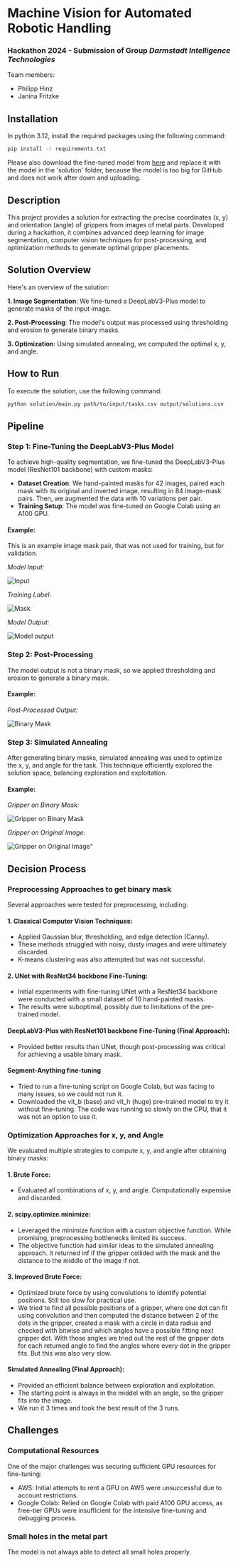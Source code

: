# Machine Vision for Automated Robotic Handling
### Hackathon 2024 - Submission of Group *Darmstadt Intelligence Technologies*
Team members:
- Philipp Hinz
- Janina Fritzke
## Installation
In python 3.12, install the required packages using the following command:
```bash
pip install -r requirements.txt
```
Please also download the fine-tuned model from [here](https://drive.google.com/file/d/1yZR7h0FJKWJrmN4wQ2aYjTeRfUwfUd_K/view?usp=drive_link)
and replace it with the model in the 'solution' folder, because the model is too big for GitHub and does not work after down and uploading.

## Description
This project provides a solution for extracting the precise coordinates (x, y) and orientation (angle) 
of grippers from images of metal parts. Developed during a hackathon, it combines advanced deep learning 
for image segmentation, computer vision techniques for post-processing, and optimization methods to generate 
optimal gripper placements.

## Solution Overview
Here's an overview of the solution:

**1. Image Segmentation**:
We fine-tuned a DeepLabV3-Plus model to generate masks of the input image. 

**2. Post-Processing**:
The model's output was processed using thresholding and erosion to generate binary masks.

**3. Optimization**:
Using simulated annealing, we computed the optimal x, y, and angle.

## How to Run
To execute the solution, use the following command:
```bash
python solution/main.py path/to/input/tasks.csv output/solutions.csv
```

## Pipeline

### Step 1: Fine-Tuning the DeepLabV3-Plus Model

To achieve high-quality segmentation, we fine-tuned the DeepLabV3-Plus model (ResNet101 backbone) with custom masks:
- **Dataset Creation**: We hand-painted masks for 42 images, paired each mask with its original 
and inverted image, resulting in 84 image-mask pairs. Then, we augmented the data with 10 
variations per pair.
- **Training Setup**: The model was fine-tuned on Google Colab using an A100 GPU.

#### Example:
This is an example image mask pair, that was not used for training, but for validation.

*Model Input:*

![Input](readme_images/image_27.png)

*Training Label:*

![Mask](readme_images/mask_27.png)

*Model Output:*

![Model output](readme_images/image_27_output.png)

### Step 2: Post-Processing
The model output is not a binary mask, so we applied thresholding and erosion to generate a 
binary mask.

#### Example:

*Post-Processed Output:*

![Binary Mask](readme_images/image_27_output_prediction.png)

### Step 3: Simulated Annealing
After generating binary masks, simulated annealing was used to optimize the x, y, and angle 
for the task. This technique efficiently explored the solution space, balancing exploration 
and exploitation.

#### Example:

*Gripper on Binary Mask:*

![Gripper on Binary Mask](readme_images/image_27_gripper_on_mask.png)

*Gripper on Original Image:*

![Gripper on Original Image](readme_images/image_27_solution.png)"

## Decision Process

### Preprocessing Approaches to get binary mask
Several approaches were tested for preprocessing, including:

#### 1. Classical Computer Vision Techniques:
- Applied Gaussian blur, thresholding, and edge detection (Canny).
- These methods struggled with noisy, dusty images and were ultimately discarded.
- K-means clustering was also attempted but was not successful.

#### 2. UNet with ResNet34 backbone Fine-Tuning:
- Initial experiments with fine-tuning UNet with a ResNet34 backbone were conducted with a small dataset of 
10 hand-painted masks.
- The results were suboptimal, possibly due to limitations of the pre-trained model.

#### DeepLabV3-Plus with ResNet101 backbone Fine-Tuning (Final Approach):
- Provided better results than UNet, though post-processing was critical for achieving a usable binary mask.

#### Segment-Anything fine-tuning
- Tried to run a fine-tuning script on Google Colab, but was facing to many issues, so we could
not run it.
- Downloaded the vit_b (base) and vit_h (huge) pre-trained model to try it without fine-tuning.
The code was running so slowly on the CPU, that it was not an option to use it.

### Optimization Approaches for x, y, and Angle

We evaluated multiple strategies to compute x, y, and angle after obtaining binary masks:
#### 1. Brute Force:
- Evaluated all combinations of x, y, and angle. Computationally expensive and discarded.

#### 2. scipy.optimize.minimize:
- Leveraged the minimize function with a custom objective function. While promising, 
preprocessing bottlenecks limited its success.
- The objective function had similar ideas to the simulated annealing approach. It returned
inf if the gripper collided with the mask and the distance to the middle of the image if not.

#### 3. Improved Brute Force:
- Optimized brute force by using convolutions to identify potential positions. Still too slow 
for practical use.
- We tried to find all possible positions of a gripper, where one dot can fit using convolution
and then computed the distance between 2 of the dots in the gripper, created a mask with a circle
in data radius and checked with bitwise and which angles have a possible fitting next gripper dot.
With those angles we tried out the rest of the gripper dots for each returned angle to find the
angles where every dot in the gripper fits. But this was also very slow.

#### Simulated Annealing (Final Approach):
- Provided an efficient balance between exploration and exploitation.
- The starting point is always in the middel with an angle, so the gripper fits into the image.
- We run it 3 times and took the best result of the 3 runs.

## Challenges

### Computational Resources
One of the major challenges was securing sufficient GPU resources for fine-tuning:
- AWS: Initial attempts to rent a GPU on AWS were unsuccessful due to account 
restrictions. 
- Google Colab: Relied on Google Colab with paid A100 GPU access, as free-tier 
GPUs were insufficient for the intensive fine-tuning and debugging process.

### Small holes in the metal part
The model is not always able to detect all small holes properly.
